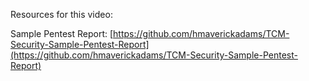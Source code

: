 Resources for this video:

Sample Pentest Report: [https://github.com/hmaverickadams/TCM-Security-Sample-Pentest-Report](https://github.com/hmaverickadams/TCM-Security-Sample-Pentest-Report)


